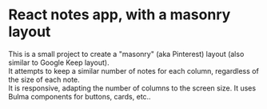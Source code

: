 # React notes app, with a masonry layout
This is a small project to create a "masonry" (aka Pinterest) layout (also similar to Google Keep layout).  
It attempts to keep a similar number of notes for each column, regardless of the size of each note.  
It is responsive, adapting the number of columns to the screen size.
It uses Bulma components for buttons, cards, etc..  
